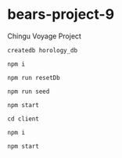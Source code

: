 # bears-project-9
Chingu Voyage Project

```createdb horology_db```

```npm i```

```npm run resetDb```

```npm run seed```

```npm start```

```cd client```

```npm i```

```npm start```
